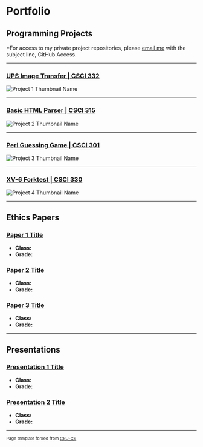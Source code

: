 Portfolio
=========

Programming Projects
--------------------

*For access to my private project repositories, please [email me](mailto:bacollins1@csustudent.net?subject=GitHub%20Access) with the subject line, GitHub Access.

---
### [UPS Image Transfer | CSCI 332](Project1.md)

![Project 1 Thumbnail Name](images/dummy_thumbnail.jpg)

---
### [Basic HTML Parser | CSCI 315](Project2.md)

![Project 2 Thumbnail Name](images/dummy_thumbnail.jpg)

---
### [Perl Guessing Game | CSCI 301](Project3.md)

![Project 3 Thumbnail Name](images/dummy_thumbnail.jpg)

---
### [XV-6 Forktest | CSCI 330](Project4.md)

![Project 4 Thumbnail Name](images/dummy_thumbnail.jpg)

---

Ethics Papers
-------------

### [Paper 1 Title](/pdf/sample_presentation.pdf)

-   **Class:**  
-   **Grade:**

### [Paper 2 Title](/pdf/sample_presentation.pdf)

-   **Class:** 
-   **Grade:**

### [Paper 3 Title](/pdf/sample_presentation.pdf)

-   **Class:** 
-   **Grade:**

---

Presentations
-------------

### [Presentation 1 Title](/pdf/sample_presentation.pdf)

- **Class:** 
- **Grade:**


### [Presentation 2 Title](/pdf/sample_presentation.pdf)

- **Class:** 
- **Grade:**

---

<p style="font-size:11px">Page template forked from <a href="https://github.com/csu-cs/csci-portfolio">CSU-CS</a></p>
<!-- Remove above link if you don't want to attributive -->

